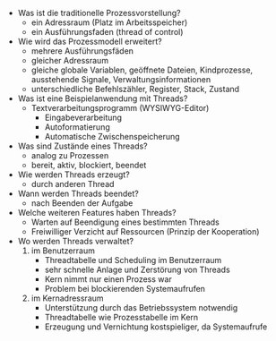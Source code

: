 - Was ist die traditionelle Prozessvorstellung?
	- ein Adressraum (Platz im Arbeitsspeicher)
	- ein Ausführungsfaden (thread of control)
- Wie wird das Prozessmodell erweitert?
	- mehrere Ausführungsfäden
	- gleicher Adressraum
	- gleiche globale Variablen, geöffnete Dateien, Kindprozesse, ausstehende Signale, Verwaltungsinformationen
	- unterschiedliche Befehlszähler, Register, Stack, Zustand
- Was ist eine Beispielanwendung mit Threads?
	- Textverarbeitungsprogramm (WYSIWYG-Editor)
		- Eingabeverarbeitung
		- Autoformatierung
		- Automatische Zwischenspeicherung
- Was sind Zustände eines Threads?
	- analog zu Prozessen
	- bereit, aktiv, blockiert, beendet
- Wie werden Threads erzeugt?
	- durch anderen Thread
- Wann werden Threads beendet?
	- nach Beenden der Aufgabe
- Welche weiteren Features haben Threads?
	- Warten auf Beendigung eines bestimmten Threads
	- Freiwilliger Verzicht auf Ressourcen (Prinzip der Kooperation)
- Wo werden Threads verwaltet?
	1. im Benutzerraum
		- Threadtabelle und Scheduling im Benutzerraum
		- sehr schnelle Anlage und Zerstörung von Threads
		- Kern nimmt nur einen Prozess war
		- Problem bei blockierenden Systemaufrufen
	2. im Kernadressraum
		- Unterstützung durch das Betriebssystem notwendig
		- Threadtabelle wie Prozesstabelle im Kern
		- Erzeugung und Vernichtung kostspieliger, da Systemaufrufe